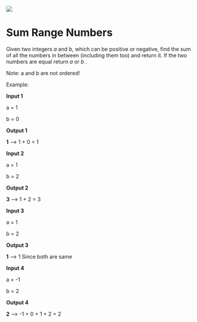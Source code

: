 ![](https://github.com/mariasoriaorg/Kata-SumRangeNumbers/workflows/build/badge.svg)

# Sum Range Numbers

Given two integers _a_ and _b_, which can be positive or negative, find the sum of all the numbers in between (including them too) and return it. If the two numbers are equal return _a_ or _b_ .

Note: a and b are not ordered!

Example: 

**Input 1**

a = 1

b = 0

**Output 1**

**1**  --> 1 + 0 = 1

**Input 2**

a = 1

b = 2

**Output 2**

**3** --> 1 + 2 = 3

**Input 3**

a = 1

b = 2

**Output 3**

**1** --> 1 Since both are same

**Input 4**

a = -1

b = 2

**Output 4**

**2** --> -1 + 0 + 1 + 2 = 2